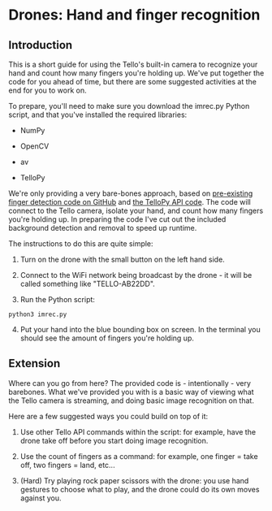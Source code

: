 # Drones: Hand and finger recognition
## Introduction
This is a short guide for using the Tello's built-in camera to recognize your hand and count how many fingers you're holding up. We've put together the code for you ahead of time, but there are some suggested activities at the end for you to work on.

To prepare, you'll need to make sure you download the imrec.py Python script, and that you've installed the required libraries:

- NumPy

- OpenCV

- av

- TelloPy

We're only providing a very bare-bones approach, based on [pre-existing finger detection code on GitHub](https://github.com/lzane/Fingers-Detection-using-OpenCV-and-Python) and [the TelloPy API code](https://github.com/hanyazou/TelloPy). The code will connect to the Tello camera, isolate your hand, and count how many fingers you're holding up. In preparing the code I've cut out the included background detection and removal to speed up runtime. 

The instructions to do this are quite simple:

1. Turn on the drone with the small button on the left hand side.

2. Connect to the WiFi network being broadcast by the drone - it will be called something like "TELLO-AB22DD". 

3. Run the Python script:

```shell
python3 imrec.py
```

4. Put your hand into the blue bounding box on screen. In the terminal you should see the amount of fingers you're holding up. 

## Extension
Where can you go from here? The provided code is - intentionally - very barebones. What we've provided you with is a basic way of viewing what the Tello camera is streaming, and doing basic image recognition on that.

Here are a few suggested ways you could build on top of it:

1. Use other Tello API commands within the script: for example, have the drone take off before you start doing image recognition.

2. Use the count of fingers as a command: for example, one finger = take off, two fingers = land, etc...

3. (Hard) Try playing rock paper scissors with the drone: you use hand gestures to choose what to play, and the drone could do its own moves against you. 
